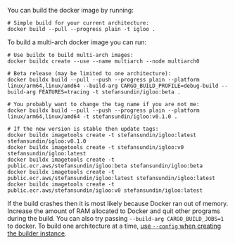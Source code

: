 You can build the docker image by running:

```shell
# Simple build for your current architecture:
docker build --pull --progress plain -t igloo .
```

To build a multi-arch docker image you can run:

```shell
# Use buildx to build multi-arch images:
docker buildx create --use --name multiarch --node multiarch0

# Beta release (may be limited to one architecture):
docker buildx build --pull --push --progress plain --platform linux/arm64,linux/amd64 --build-arg CARGO_BUILD_PROFILE=debug-build --build-arg FEATURES=tracing -t stefansundin/igloo:beta .

# You probably want to change the tag name if you are not me:
docker buildx build --pull --push --progress plain --platform linux/arm64,linux/amd64 -t stefansundin/igloo:v0.1.0 .

# If the new version is stable then update tags:
docker buildx imagetools create -t stefansundin/igloo:latest stefansundin/igloo:v0.1.0
docker buildx imagetools create -t stefansundin/igloo:v0 stefansundin/igloo:latest
docker buildx imagetools create -t public.ecr.aws/stefansundin/igloo:beta stefansundin/igloo:beta
docker buildx imagetools create -t public.ecr.aws/stefansundin/igloo:latest stefansundin/igloo:latest
docker buildx imagetools create -t public.ecr.aws/stefansundin/igloo:v0 stefansundin/igloo:latest
```

If the build crashes then it is most likely because Docker ran out of memory. Increase the amount of RAM allocated to Docker and quit other programs during the build. You can also try passing `--build-arg CARGO_BUILD_JOBS=1` to docker. To build one architecture at a time, [use `--config` when creating the builder instance](https://gist.github.com/stefansundin/fa1c1dd7a60ebe2f8a2aa6d32631b119).
